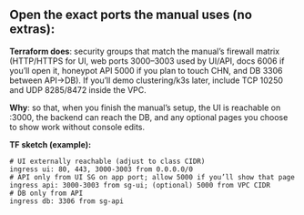 ## Open the exact ports the manual uses (no extras):

**Terraform does**: security groups that match the manual’s firewall matrix (HTTP/HTTPS for UI, web ports 3000–3003 used by UI/API, docs 6006 if you’ll open it, honeypot API 5000 if you plan to touch CHN, and DB 3306 between API→DB). If you’ll demo clustering/k3s later, include TCP 10250 and UDP 8285/8472 inside the VPC.

**Why**: so that, when you finish the manual’s setup, the UI is reachable on :3000, the backend can reach the DB, and any optional pages you choose to show work without console edits.

**TF sketch (example):**
```
# UI externally reachable (adjust to class CIDR)
ingress ui: 80, 443, 3000-3003 from 0.0.0.0/0
# API only from UI SG on app port; allow 5000 if you’ll show that page
ingress api: 3000-3003 from sg-ui; (optional) 5000 from VPC CIDR
# DB only from API
ingress db: 3306 from sg-api
```
